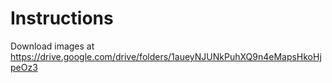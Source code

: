 # Instructions

Download images at https://drive.google.com/drive/folders/1aueyNJUNkPuhXQ9n4eMapsHkoHjpeOz3

